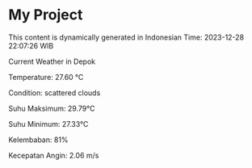 # My Project

This content is dynamically generated in Indonesian Time: 2023-12-28 22:07:26 WIB


Current Weather in Depok

Temperature: 27.60 °C

Condition: scattered clouds

Suhu Maksimum: 29.79°C

Suhu Minimum: 27.33°C

Kelembaban: 81%

Kecepatan Angin: 2.06 m/s

